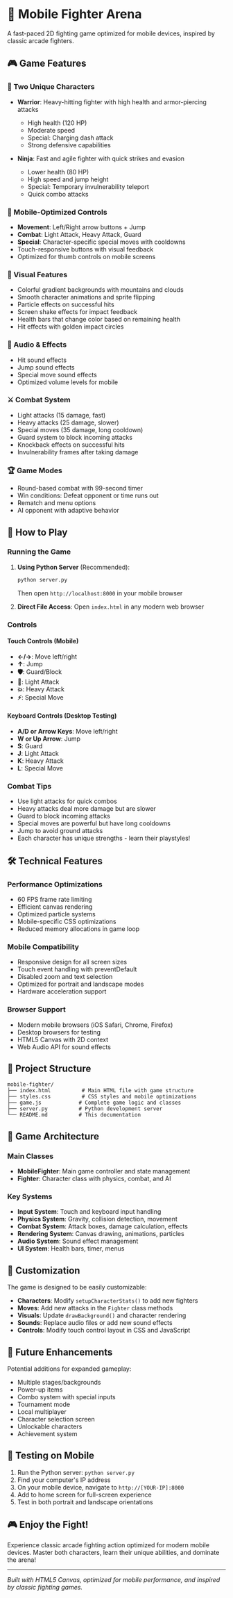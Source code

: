 # 🥊 Mobile Fighter Arena

A fast-paced 2D fighting game optimized for mobile devices, inspired by classic arcade fighters.

## 🎮 Game Features

### 🥋 Two Unique Characters
- **Warrior**: Heavy-hitting fighter with high health and armor-piercing attacks
  - High health (120 HP)
  - Moderate speed
  - Special: Charging dash attack
  - Strong defensive capabilities

- **Ninja**: Fast and agile fighter with quick strikes and evasion
  - Lower health (80 HP) 
  - High speed and jump height
  - Special: Temporary invulnerability teleport
  - Quick combo attacks

### 📱 Mobile-Optimized Controls
- **Movement**: Left/Right arrow buttons + Jump
- **Combat**: Light Attack, Heavy Attack, Guard
- **Special**: Character-specific special moves with cooldowns
- Touch-responsive buttons with visual feedback
- Optimized for thumb controls on mobile screens

### 🎨 Visual Features
- Colorful gradient backgrounds with mountains and clouds
- Smooth character animations and sprite flipping
- Particle effects on successful hits
- Screen shake effects for impact feedback
- Health bars that change color based on remaining health
- Hit effects with golden impact circles

### 🎵 Audio & Effects
- Hit sound effects
- Jump sound effects  
- Special move sound effects
- Optimized volume levels for mobile

### ⚔️ Combat System
- Light attacks (15 damage, fast)
- Heavy attacks (25 damage, slower)
- Special moves (35 damage, long cooldown)
- Guard system to block incoming attacks
- Knockback effects on successful hits
- Invulnerability frames after taking damage

### 🏆 Game Modes
- Round-based combat with 99-second timer
- Win conditions: Defeat opponent or time runs out
- Rematch and menu options
- AI opponent with adaptive behavior

## 🚀 How to Play

### Running the Game

1. **Using Python Server** (Recommended):
   ```bash
   python server.py
   ```
   Then open `http://localhost:8000` in your mobile browser

2. **Direct File Access**:
   Open `index.html` in any modern web browser

### Controls

#### Touch Controls (Mobile)
- **←/→**: Move left/right
- **↑**: Jump
- **🛡️**: Guard/Block
- **👊**: Light Attack
- **💥**: Heavy Attack  
- **⚡**: Special Move

#### Keyboard Controls (Desktop Testing)
- **A/D or Arrow Keys**: Move left/right
- **W or Up Arrow**: Jump
- **S**: Guard
- **J**: Light Attack
- **K**: Heavy Attack
- **L**: Special Move

### Combat Tips
- Use light attacks for quick combos
- Heavy attacks deal more damage but are slower
- Guard to block incoming attacks
- Special moves are powerful but have long cooldowns
- Jump to avoid ground attacks
- Each character has unique strengths - learn their playstyles!

## 🛠️ Technical Features

### Performance Optimizations
- 60 FPS frame rate limiting
- Efficient canvas rendering
- Optimized particle systems
- Mobile-specific CSS optimizations
- Reduced memory allocations in game loop

### Mobile Compatibility
- Responsive design for all screen sizes
- Touch event handling with preventDefault
- Disabled zoom and text selection
- Optimized for portrait and landscape modes
- Hardware acceleration support

### Browser Support
- Modern mobile browsers (iOS Safari, Chrome, Firefox)
- Desktop browsers for testing
- HTML5 Canvas with 2D context
- Web Audio API for sound effects

## 📁 Project Structure

```
mobile-fighter/
├── index.html          # Main HTML file with game structure
├── styles.css          # CSS styles and mobile optimizations
├── game.js            # Complete game logic and classes
├── server.py          # Python development server
└── README.md          # This documentation
```

## 🎯 Game Architecture

### Main Classes
- **MobileFighter**: Main game controller and state management
- **Fighter**: Character class with physics, combat, and AI

### Key Systems
- **Input System**: Touch and keyboard input handling
- **Physics System**: Gravity, collision detection, movement
- **Combat System**: Attack boxes, damage calculation, effects
- **Rendering System**: Canvas drawing, animations, particles
- **Audio System**: Sound effect management
- **UI System**: Health bars, timer, menus

## 🔧 Customization

The game is designed to be easily customizable:

- **Characters**: Modify `setupCharacterStats()` to add new fighters
- **Moves**: Add new attacks in the `Fighter` class methods
- **Visuals**: Update `drawBackground()` and character rendering
- **Sounds**: Replace audio files or add new sound effects
- **Controls**: Modify touch control layout in CSS and JavaScript

## 🌟 Future Enhancements

Potential additions for expanded gameplay:
- Multiple stages/backgrounds
- Power-up items
- Combo system with special inputs
- Tournament mode
- Local multiplayer
- Character selection screen
- Unlockable characters
- Achievement system

## 📱 Testing on Mobile

1. Run the Python server: `python server.py`
2. Find your computer's IP address
3. On your mobile device, navigate to `http://[YOUR-IP]:8000`
4. Add to home screen for full-screen experience
5. Test in both portrait and landscape orientations

## 🎮 Enjoy the Fight!

Experience classic arcade fighting action optimized for modern mobile devices. Master both characters, learn their unique abilities, and dominate the arena!

---

*Built with HTML5 Canvas, optimized for mobile performance, and inspired by classic fighting games.*

